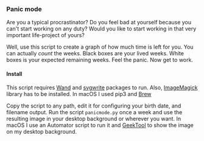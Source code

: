 ### Panic mode
Are you a typical procrastinator? Do you feel bad at yourself because
you can't start working on any duty? Would you like to start working in that very important life-project of yours?

Well, use this script to create a graph of how much time is left for you. You can actually _count_ the
weeks. Black boxes are your lived weeks. White boxes is your expected remaining weeks. Feel the panic. Now get to work.
#### Install
This script requires [Wand](https://pypi.org/project/Wand/) and [svgwrite](https://pypi.org/project/svgwrite/) packages to run. 
Also, [ImageMagick](https://imagemagick.org/) library has to be installed. In macOS I used pip3 and [Brew](https://brew.sh/)

Copy the script to any path, edit it for configuring your birth date, and filename output. 
Run the script `panicmode.py` once a week and use the resulting image in your desktop background or wherever you want. 
In macOS I use an Automator script to run it  and [GeekTool](https://www.tynsoe.org/v2/geektool/) to show the image on 
my desktop background.  
